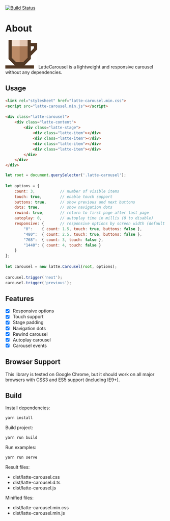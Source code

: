 [![Build Status](https://travis-ci.com/latte-carousel/latte-carousel.svg?branch=master)](https://travis-ci.com/latte-carousel/latte-carousel)

# About

![LatteCarousel](docs/colored_small.png "LatteCarousel") LatteCarousel is a lightweight and responsive carousel without any dependencies.

## Usage

```html
<link rel="stylesheet" href="latte-carousel.min.css">
<script src="latte-carousel.min.js"></script>

<div class="latte-carousel">
    <div class="latte-content">
        <div class="latte-stage">
            <div class="latte-item"></div>
            <div class="latte-item"></div>
            <div class="latte-item"></div>
            <div class="latte-item"></div>
        </div>
    </div>
</div>
```

```js
let root = document.querySelector('.latte-carousel');

let options = {
    count: 3,           // number of visible items
    touch: true,        // enable touch support
    buttons: true,      // show previous and next buttons
    dots: true,         // show navigation dots
    rewind: true,       // return to first page after last page
    autoplay: 0,        // autoplay time in millis (0 to disable)
    responsive: {       // responsive options by screen width (default value for unespecified fields)
        "0":    { count: 1.5, touch: true, buttons: false },
        "480":  { count: 2.5, touch: true, buttons: false },
        "768":  { count: 3, touch: false },
        "1440": { count: 4, touch: false }
    }
};

let carousel = new latte.Carousel(root, options);

carousel.trigger('next');
carousel.trigger('previous');
```

## Features

- [x] Responsive options
- [x] Touch support
- [x] Stage padding
- [x] Navigation dots
- [x] Rewind carousel
- [x] Autoplay carousel
- [x] Carousel events

## Browser Support

This library is tested on Google Chrome, but it should work on all major browsers with CSS3 and ES5 support (including IE9+).

## Build

Install dependencies:

```sh
yarn install
```

Build project:

```sh
yarn run build
```

Run examples:

```sh
yarn run serve
```

Result files:

- dist/latte-carousel.css
- dist/latte-carousel.d.ts
- dist/latte-carousel.js

Minified files:

- dist/latte-carousel.min.css
- dist/latte-carousel.min.js

